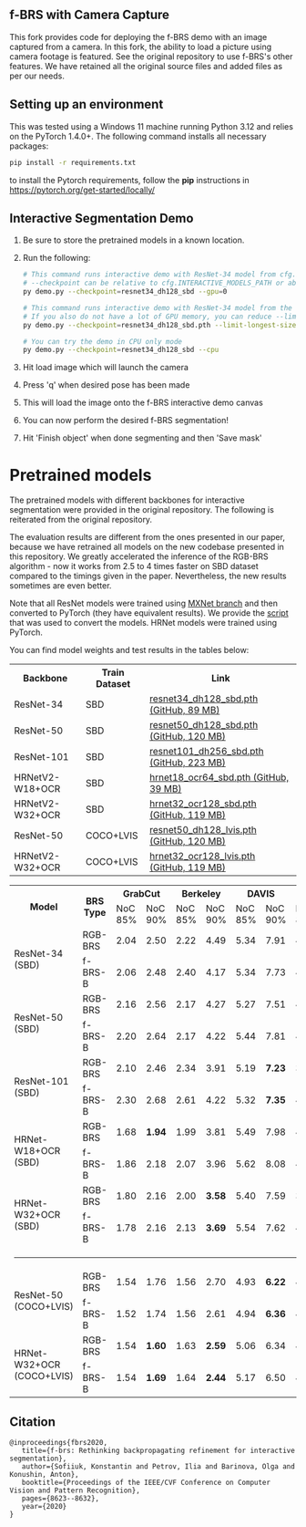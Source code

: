 ## f-BRS with Camera Capture

This fork provides code for deploying the f-BRS demo with an image captured from a camera. In this fork, the ability to load a picture using camera footage is featured. See the original repository to use f-BRS's other features. We have retained all the original source files and added files as per our needs.

## Setting up an environment

This was tested using a Windows 11 machine running Python 3.12 and relies on the PyTorch 1.4.0+. The following command installs all necessary packages:

```.bash
pip install -r requirements.txt
```
to install the Pytorch requirements, follow the **pip** instructions in https://pytorch.org/get-started/locally/


## Interactive Segmentation Demo
1. Be sure to store the pretrained models in a known location. 

2. Run the following:

    ```bash
    # This command runs interactive demo with ResNet-34 model from cfg.INTERACTIVE_MODELS_PATH on GPU with id=0
    # --checkpoint can be relative to cfg.INTERACTIVE_MODELS_PATH or absolute path to the checkpoint
    py demo.py --checkpoint=resnet34_dh128_sbd --gpu=0

    # This command runs interactive demo with ResNet-34 model from the root directory
    # If you also do not have a lot of GPU memory, you can reduce --limit-longest-size (default=800)
    py demo.py --checkpoint=resnet34_dh128_sbd.pth --limit-longest-size=400 --gpu=0

    # You can try the demo in CPU only mode
    py demo.py --checkpoint=resnet34_dh128_sbd --cpu
    ```
3. Hit load image which will launch the camera
4. Press 'q' when desired pose has been made
5. This will load the image onto the f-BRS interactive demo canvas
6. You can now perform the desired f-BRS segmentation! 
7. Hit 'Finish object' when done segmenting and then 'Save mask'

# Pretrained models
The pretrained models with different backbones for interactive segmentation were provided in the original repository. The following is reiterated from the original repository.

The evaluation results are different from the ones presented in our paper, because we have retrained all models on the new codebase presented in this repository. We greatly accelerated the inference of the RGB-BRS algorithm - now it works from 2.5 to 4 times faster on SBD dataset compared to the timings given in the paper. Nevertheless, the new results sometimes are even better.

Note that all ResNet models were trained using [MXNet branch](https://github.com/saic-vul/fbrs_interactive_segmentation/tree/mxnet) and then converted to PyTorch (they have equivalent results). We provide the [script](./scripts/convert_weights_mx2pt.py) that was used to convert the models. HRNet models were trained using PyTorch.

You can find model weights and test results in the tables below:

<table>
  <tr>
    <th>Backbone</th>
    <th>Train Dataset</th>
    <th>Link</th>
  </tr>
  <tr>
    <td>ResNet-34</td>
    <td>SBD</td>
    <td><a href="https://github.com/saic-vul/fbrs_interactive_segmentation/releases/download/v1.0/resnet34_dh128_sbd.pth">resnet34_dh128_sbd.pth (GitHub, 89 MB)</a></td>
  </tr>
  <tr>
    <td>ResNet-50</td>
    <td>SBD</td>
    <td><a href="https://github.com/saic-vul/fbrs_interactive_segmentation/releases/download/v1.0/resnet50_dh128_sbd.pth">resnet50_dh128_sbd.pth (GitHub, 120 MB)</a></td>
  </tr>
  <tr>
    <td>ResNet-101</td>
    <td>SBD</td>
    <td><a href="https://github.com/saic-vul/fbrs_interactive_segmentation/releases/download/v1.0/resnet101_dh256_sbd.pth">resnet101_dh256_sbd.pth (GitHub, 223 MB)</a></td>
  </tr>
  <tr>
    <td>HRNetV2-W18+OCR</td>
    <td>SBD</td>
    <td><a href="https://github.com/saic-vul/fbrs_interactive_segmentation/releases/download/v1.0/hrnet18_ocr64_sbd.pth">hrnet18_ocr64_sbd.pth (GitHub, 39 MB)</a></td>
  </tr>
  <tr>
    <td>HRNetV2-W32+OCR</td>
    <td>SBD</td>
    <td><a href="https://github.com/saic-vul/fbrs_interactive_segmentation/releases/download/v1.0/hrnet32_ocr128_sbd.pth">hrnet32_ocr128_sbd.pth (GitHub, 119 MB)</a></td>
  </tr>
  <tr>
    <td>ResNet-50</td>
    <td>COCO+LVIS</td>
    <td><a href="https://github.com/saic-vul/fbrs_interactive_segmentation/releases/download/v1.0/resnet50_dh128_lvis.pth">resnet50_dh128_lvis.pth (GitHub, 120 MB)</a></td>
  </tr>
  <tr>
    <td>HRNetV2-W32+OCR</td>
    <td>COCO+LVIS</td>
    <td><a href="https://github.com/saic-vul/fbrs_interactive_segmentation/releases/download/v1.0/hrnet32_ocr128_lvis.pth">hrnet32_ocr128_lvis.pth (GitHub, 119 MB)</a></td>
  </tr>
</table>

<table align="center">
  <tr>
    <th rowspan="2">Model</th>
    <th rowspan="2"><span style="font-weight:bold">BRS</span><br><span style="font-weight:bold">Type</span></th>
    <th colspan="2">GrabCut</th>
    <th colspan="2">Berkeley</th>
    <th colspan="2">DAVIS</th>
    <th colspan="2">SBD</th>
    <th colspan="2">COCO_MVal</th>
  </tr>
  <tr>
    <td>NoC<br>85%</td>
    <td>NoC<br>90%</td>
    <td>NoC<br>85%</td>
    <td>NoC<br>90%</td>
    <td>NoC<br>85%</td>
    <td>NoC<br>90%</td>
    <td>NoC<br>85%</td>
    <td>NoC<br>90%</td>
    <td>NoC<br>85%</td>
    <td>NoC<br>90%</td>
  </tr>

  <tr>
    <td rowspan="2">ResNet-34<br>(SBD)</td>
    <td>RGB-BRS</td>
    <td>2.04</td>
    <td>2.50</td>
    <td>2.22</td>
    <td>4.49</td>
    <td>5.34</td>
    <td>7.91</td>
    <td>4.19</td>
    <td>6.83</td>
    <td>4.16</td>
    <td>5.52</td>
  </tr>

  <tr>
    <td>f-BRS-B</td>
    <td>2.06</td>
    <td>2.48</td>
    <td>2.40</td>
    <td>4.17</td>
    <td>5.34</td>
    <td>7.73</td>
    <td>4.47</td>
    <td>7.28</td>
    <td>4.31</td>
    <td>5.79</td>
  </tr>

  <tr>
    <td rowspan="2">ResNet-50<br>(SBD)</td>
    <td>RGB-BRS</td>
    <td>2.16</td>
    <td>2.56</td>
    <td>2.17</td>
    <td>4.27</td>
    <td>5.27</td>
    <td>7.51</td>
    <td>4.00</td>
    <td>6.59</td>
    <td>4.12</td>
    <td>5.61</td>
  </tr>

  <tr>
    <td>f-BRS-B</td>
    <td>2.20</td>
    <td>2.64</td>
    <td>2.17</td>
    <td>4.22</td>
    <td>5.44</td>
    <td>7.81</td>
    <td>4.55</td>
    <td>7.45</td>
    <td>4.31</td>
    <td>6.26</td>
  </tr>

  <tr>
    <td rowspan="2">ResNet-101<br>(SBD)</td>
    <td>RGB-BRS</td>
    <td>2.10</td>
    <td>2.46</td>
    <td>2.34</td>
    <td>3.91</td>
    <td>5.19</td>
    <td><b>7.23</b></td>
    <td>3.78</td>
    <td><b>6.28</b></td>
    <td>3.98</td>
    <td>5.45</td>
  </tr>

  <tr>
    <td>f-BRS-B</td>
    <td>2.30</td>
    <td>2.68</td>
    <td>2.61</td>
    <td>4.22</td>
    <td>5.32</td>
    <td><b>7.35</b></td>
    <td>4.20</td>
    <td>7.10</td>
    <td>4.11</td>
    <td>5.91</td>
  </tr>

  <tr>
    <td rowspan="2">HRNet-W18+OCR<br>(SBD)</td>
    <td>RGB-BRS</td>
    <td>1.68</td>
    <td><b>1.94</b></td>
    <td>1.99</td>
    <td>3.81</td>
    <td>5.49</td>
    <td>7.98</td>
    <td>4.19</td>
    <td>6.84</td>
    <td>3.62</td>
    <td><b>5.04</b></td>
  </tr>

  <tr>
    <td>f-BRS-B</td>
    <td>1.86</td>
    <td>2.18</td>
    <td>2.07</td>
    <td>3.96</td>
    <td>5.62</td>
    <td>8.08</td>
    <td>4.70</td>
    <td>7.65</td>
    <td>3.87</td>
    <td>5.57</td>
  </tr>

  <tr>
    <td rowspan="2">HRNet-W32+OCR<br>(SBD)</td>
    <td>RGB-BRS</td>
    <td>1.80</td>
    <td>2.16</td>
    <td>2.00</td>
    <td><b>3.58</b></td>
    <td>5.40</td>
    <td>7.59</td>
    <td>3.87</td>
    <td><b>6.33</b></td>
    <td>3.61</td>
    <td><b>5.12</b></td>
  </tr>

  <tr>
    <td>f-BRS-B</td>
    <td>1.78</td>
    <td>2.16</td>
    <td>2.13</td>
    <td><b>3.69</b></td>
    <td>5.54</td>
    <td>7.62</td>
    <td>4.31</td>
    <td>7.08</td>
    <td>3.82</td>
    <td>5.44</td>
  </tr>

  <tr>
    <td class="divider" colspan="12"><hr /></td>
  </tr>

  <tr>
    <td rowspan="2">ResNet-50<br>(COCO+LVIS)</td>
    <td>RGB-BRS</td>
    <td>1.54</td>
    <td>1.76</td>
    <td>1.56</td>
    <td>2.70</td>
    <td>4.93</td>
    <td><b>6.22</b></td>
    <td>4.04</td>
    <td><b>6.85</b></td>
    <td>2.41</td>
    <td><b>3.47</b></td>
  </tr>

  <tr>
    <td>f-BRS-B</td>
    <td>1.52</td>
    <td>1.74</td>
    <td>1.56</td>
    <td>2.61</td>
    <td>4.94</td>
    <td><b>6.36</b></td>
    <td>4.29</td>
    <td><b>7.20</b></td>
    <td>2.34</td>
    <td><b>3.43</b></td>
  </tr>

  <tr>
    <td rowspan="2">HRNet-W32+OCR<br>(COCO+LVIS)</td>
    <td>RGB-BRS</td>
    <td>1.54</td>
    <td><b>1.60</b></td>
    <td>1.63</td>
    <td><b>2.59</b></td>
    <td>5.06</td>
    <td>6.34</td>
    <td>4.18</td>
    <td>6.96</td>
    <td>2.38</td>
    <td>3.55</td>
  </tr>

  <tr>
    <td>f-BRS-B</td>
    <td>1.54</td>
    <td><b>1.69</b></td>
    <td>1.64</td>
    <td><b>2.44</b></td>
    <td>5.17</td>
    <td>6.50</td>
    <td>4.37</td>
    <td>7.26</td>
    <td>2.35</td>
    <td>3.44</td>
  </tr>

</table>

## Citation

```
@inproceedings{fbrs2020,
   title={f-brs: Rethinking backpropagating refinement for interactive segmentation},
   author={Sofiiuk, Konstantin and Petrov, Ilia and Barinova, Olga and Konushin, Anton},
   booktitle={Proceedings of the IEEE/CVF Conference on Computer Vision and Pattern Recognition},
   pages={8623--8632},
   year={2020}
}
```
